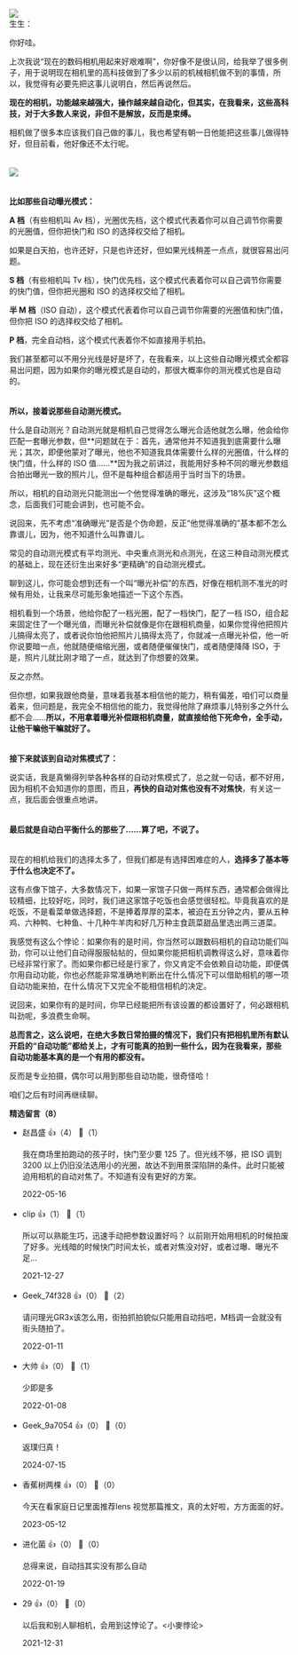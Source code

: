 [![](https://static001.geekbang.org/resource/image/76/64/76eea6129bc4c0463b2fac46a11c9e64.jpg?wh=750x360)](https://time.geekbang.org/column/article/471610)  
生生：

你好哇。

上次我说“现在的数码相机用起来好艰难啊”，你好像不是很认同，给我举了很多例子，用于说明现在相机里的高科技做到了多少以前的机械相机做不到的事情，所以，我觉得有必要先把这事儿说明白，然后再说然后。

**现在的相机，功能越来越强大，操作越来越自动化，但其实，在我看来，这些高科技，对于大多数人来说，非但不是解放，反而是束缚。**

相机做了很多本应该我们自己做的事儿，我也希望有朝一日他能把这些事儿做得特好，但目前看，他好像还不太行呢。  
　

![](https://static001.geekbang.org/resource/image/df/18/dfc61edfdcb24d0fbf2f5b47c8154a18.jpg?wh=2258x945)

　  
**比如那些自动曝光模式：**

**A 档**（有些相机叫 Av 档），光圈优先档，这个模式代表着你可以自己调节你需要的光圈值，但你把快门和 ISO 的选择权交给了相机。

如果是白天拍，也许还好，只是也许还好，但如果光线稍差一点点，就很容易出问题。

**S 档**（有些相机叫 Tv 档），快门优先档，这个模式代表着你可以自己调节你需要的快门值，但你把光圈和 ISO 的选择权交给了相机。

**半 M 档**（ISO 自动），这个模式代表着你可以自己调节你需要的光圈值和快门值，但你把 ISO 的选择权交给了相机。

**P 档**，完全自动档，这个模式代表着你不如直接用手机拍。

我们甚至都可以不用分光线是好是坏了，在我看来，以上这些自动曝光模式全都容易出问题，因为如果你的曝光模式是自动的，那很大概率你的测光模式也是自动的。

　  
**所以，接着说那些自动测光模式。**

什么是自动测光？自动测光就是相机自己觉得怎么曝光合适他就怎么曝，他会给你匹配一套曝光参数，但**问题就在于：首先，通常他并不知道我到底需要什么曝光；其次，即便他蒙对了曝光，他也不知道我具体需要什么样的光圈值，什么样的快门值，什么样的 ISO 值……**因为我之前讲过，我能用好多种不同的曝光参数组合拍出曝光一致的照片儿，但不是每种组合都适用于当时当下的场景。

所以，相机的自动测光只能测出一个他觉得准确的曝光，这涉及“18%灰”这个概念，后面我们可能会讲到，也可能不会。

说回来，先不考虑“准确曝光”是否是个伪命题，反正“他觉得准确的”基本都不怎么靠谱儿，因为，他不知道什么叫靠谱儿。

常见的自动测光模式有平均测光、中央重点测光和点测光，在这三种自动测光模式的基础上，现在还衍生出来好多“更精确”的自动测光模式。

聊到这儿，你可能会想到还有一个叫“曝光补偿”的东西，好像在相机测不准光的时候有用处，让我来尽可能形象地描述一下这个东西。

相机看到一个场景，他给你配了一档光圈，配了一档快门，配了一档 ISO，组合起来固定住了一个曝光值，而曝光补偿就像是你在跟相机商量，如果你觉得他把照片儿搞得太亮了，或者说你怕他把照片儿搞得太亮了，你就减一点曝光补偿，他一听你说要暗一点，他就随便缩缩光圈，或者随便催催快门，或者随便降降 ISO，于是，照片儿就比刚才暗了一点，就达到了你想要的效果。

反之亦然。

但你想，如果我跟他商量，意味着我基本相信他的能力，稍有偏差，咱们可以商量着来，但问题是，我完全不相信他的能力，我觉得他除了麻烦事儿特别多之外什么都不会……**所以，不用拿着曝光补偿跟相机商量，就直接给他下死命令，全手动，让他干嘛他干嘛就好了。**  
　

**接下来就该到自动对焦模式了：**

说实话，我是真懒得列举各种各样的自动对焦模式了，总之就一句话，都不好用，因为相机不会知道你的意图，而且，**再快的自动对焦也没有不对焦快**，有关这一点，我后面会很重点地讲。  
　

**最后就是自动白平衡什么的那些了……算了吧，不说了。**  
　

现在的相机给我们的选择太多了，但我们都是有选择困难症的人，**选择多了基本等于什么也决定不了。**

这有点像下馆子，大多数情况下，如果一家馆子只做一两样东西，通常都会做得比较精细，比较好吃，同时，我们进这家馆子吃饭也会感觉很轻松。毕竟我喜欢的是吃饭，不是看菜单做选择题，不是捧着厚厚的菜本，被迫在五分钟之内，要从五种鸡、六种鸭、七种鱼、十几种牛羊肉和好几万种主食蔬菜甜品里选出两三道菜。

我感觉有这么个悖论：如果你有的是时间，你当然可以跟数码相机的自动功能们叫劲，你可以让他们自动得服服帖帖的，但如果你能把相机调教得这么好，意味着你已经非常行家了。而如果你都已经是行家了，你又肯定不会依赖自动功能，即便偶尔用自动功能，你也必然能非常准确地判断出在什么情况下可以借助相机的哪一项自动功能来拍，在什么情况下又完全不能相信相机的决定。

说回来，如果你有的是时间，你早已经能把所有该设置的都设置好了，何必跟相机叫劲呢，多浪费生命啊。

**总而言之，这么说吧，在绝大多数日常拍摄的情况下，我们只有把相机里所有默认开启的“自动功能”都给关上，才有可能真的拍到一些什么，因为在我看来，那些自动功能基本真的是一个有用的都没有。**

反而是专业拍摄，偶尔可以用到那些自动功能，很奇怪哈！

咱们之后有时间再继续聊。
<div><strong>精选留言（8）</strong></div><ul>
<li><span>赵昌盛</span> 👍（4） 💬（1）<p>我在商场里拍跑动的孩子时，快门至少要 125 了。但光线不够，把 ISO 调到 3200 以上仍旧没法选用小的光圈，故达不到用景深陷阱的条件。此时只能被迫用相机的自动对焦了。不知道有没有更好的方案。</p>2022-05-16</li><br/><li><span>clip</span> 👍（1） 💬（1）<p>所以可以熟能生巧，迅速手动把参数设置好吗？
以前刚开始用相机的时候拍废了好多。光线暗的时候快门时间太长，或者对焦没对好，或者过曝、曝光不足…</p>2021-12-27</li><br/><li><span>Geek_74f328</span> 👍（0） 💬（2）<p>请问理光GR3x该怎么用，街拍抓拍貌似只能用自动挡吧，M档调一会就没有街头随拍了。</p>2022-01-11</li><br/><li><span>大帅</span> 👍（0） 💬（1）<p>少即是多</p>2022-01-08</li><br/><li><span>Geek_9a7054</span> 👍（0） 💬（0）<p>返璞归真！</p>2024-07-15</li><br/><li><span>香蕉树两棵</span> 👍（0） 💬（0）<p>今天在看家庭日记里面推荐lens 视觉那篇推文，真的太好啦，方方面面的好。</p>2023-05-12</li><br/><li><span>进化菌</span> 👍（0） 💬（0）<p>总得来说，自动挡其实没有那么自动</p>2022-01-19</li><br/><li><span>29</span> 👍（0） 💬（0）<p>以后我和别人聊相机，会用到这悖论了。&lt;小麥悖论&gt;</p>2021-12-31</li><br/>
</ul>